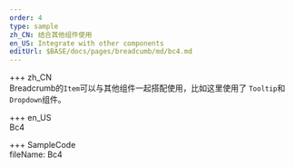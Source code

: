 ```yaml
---   
order: 4
type: sample  
zh_CN: 结合其他组件使用
en_US: Integrate with other components
editUrl: $BASE/docs/pages/breadcumb/md/bc4.md
---      
```


+++ zh_CN   
Breadcrumb的<Code>Item</Code>可以与其他组件一起搭配使用，比如这里使用了
    <Code>Tooltip</Code>和<Code>Dropdown</Code>组件。

+++ en_US   
Bc4

+++ SampleCode  
fileName: Bc4
